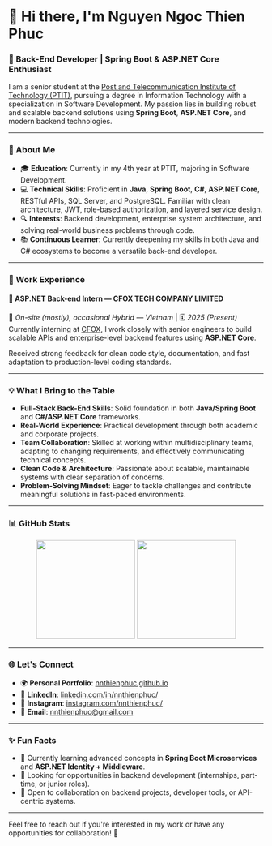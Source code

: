 # 👋 Hi there, I'm Nguyen Ngoc Thien Phuc

### 🌟 Back-End Developer | Spring Boot & ASP.NET Core Enthusiast

I am a senior student at the [Post and Telecommunication Institute of Technology (PTIT)](https://portal.ptit.edu.vn), pursuing a degree in Information Technology with a specialization in Software Development. My passion lies in building robust and scalable backend solutions using **Spring Boot**, **ASP.NET Core**, and modern backend technologies.

---

### 🚀 About Me
- 🎓 **Education**: Currently in my 4th year at PTIT, majoring in Software Development.
- 💻 **Technical Skills**: Proficient in **Java**, **Spring Boot**, **C#**, **ASP.NET Core**, RESTful APIs, SQL Server, and PostgreSQL. Familiar with clean architecture, JWT, role-based authorization, and layered service design.
- 🔍 **Interests**: Backend development, enterprise system architecture, and solving real-world business problems through code.
- 📚 **Continuous Learner**: Currently deepening my skills in both Java and C# ecosystems to become a versatile back-end developer.

---

### 💼 Work Experience

#### 🔹 **ASP.NET Back-end Intern — CFOX TECH COMPANY LIMITED**  
📍 *On-site (mostly), occasional Hybrid — Vietnam* | 🗓 *2025 (Present)*  
Currently interning at [CFOX](https://cfox.vn/), I work closely with senior engineers to build scalable APIs and enterprise-level backend features using **ASP.NET Core**.  

Received strong feedback for clean code style, documentation, and fast adaptation to production-level coding standards.

---

### 💡 What I Bring to the Table
- **Full-Stack Back-End Skills**: Solid foundation in both **Java/Spring Boot** and **C#/ASP.NET Core** frameworks.
- **Real-World Experience**: Practical development through both academic and corporate projects.
- **Team Collaboration**: Skilled at working within multidisciplinary teams, adapting to changing requirements, and effectively communicating technical concepts.
- **Clean Code & Architecture**: Passionate about scalable, maintainable systems with clear separation of concerns.
- **Problem-Solving Mindset**: Eager to tackle challenges and contribute meaningful solutions in fast-paced environments.

---

### 📊 GitHub Stats
<div align="center">
  <img height="195em" src="https://github-readme-stats.vercel.app/api?username=nnthienphuc&theme=dracula&show_icons=true&hide_border=false&count_private=true">
  <img height="195em" src="https://github-readme-stats.vercel.app/api/top-langs/?username=nnthienphuc&theme=dracula&show_icons=true&hide_border=false&layout=compact">
</div>

---

### 🌐 Let's Connect
- 🌍 **Personal Portfolio**: [nnthienphuc.github.io](https://nnthienphuc.github.io/)
- 💼 **LinkedIn**: [linkedin.com/in/nnthienphuc/](https://www.linkedin.com/in/nnthienphuc/)
- 📸 **Instagram**: [instagram.com/nnthienphuc/](https://www.instagram.com/nnthienphuc/)
- 📧 **Email**: [nnthienphuc@gmail.com](mailto:nnthienphuc@gmail.com)

---

### ✨ Fun Facts
- 🌱 Currently learning advanced concepts in **Spring Boot Microservices** and **ASP.NET Identity + Middleware**.
- 🔭 Looking for opportunities in backend development (internships, part-time, or junior roles).
- 🎯 Open to collaboration on backend projects, developer tools, or API-centric systems.

---

Feel free to reach out if you're interested in my work or have any opportunities for collaboration! 🚀

